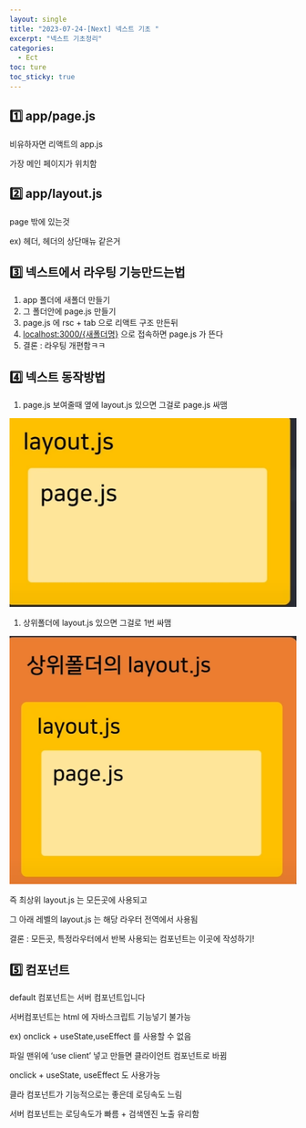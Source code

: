 ```yaml
---
layout: single
title: "2023-07-24-[Next] 넥스트 기초 "
excerpt: "넥스트 기초정리"
categories:
  - Ect
toc: ture
toc_sticky: true
---
```


<!-- 위는 머릿말임 아래부터 포스트 본문 -->

## 1️⃣ app/page.js

비유하자면 리액트의 app.js 

가장 메인 페이지가 위치함

## 2️⃣ app/layout.js

page 밖에 있는것 

ex) 헤더, 헤더의 상단매뉴 같은거

## 3️⃣ 넥스트에서 라우팅 기능만드는법

1. app 폴더에 새폴더 만들기
2. 그 폴더안에 page.js 만들기
3. page.js 에 rsc + tab 으로 리액트 구조 만든뒤
4. [localhost:3000/{새폴더명}](http://localhost:3000/{새폴더명}) 으로 접속하면 page.js 가 뜬다
5. 결론 : 라우팅 개편함ㅋㅋ

## 4️⃣ 넥스트 동작방법

1. page.js 보여줄때 옆에 layout.js 있으면 그걸로 page.js 싸맴 

![Untitled](/assets/images/넥스트1/Untitled.png)

1. 상위폴더에 layout.js 있으면 그걸로 1번 싸맴

![Untitled](/assets/images/넥스트1/Untitled%201.png)

즉 최상위 layout.js 는 모든곳에 사용되고

그 아래 레벨의 layout.js 는 해당 라우터 전역에서 사용됨 

결론 : 모든곳, 특정라우터에서 반복 사용되는 컴포넌트는 이곳에 작성하기!

## 5️⃣ 컴포넌트

default 컴포넌트는 서버 컴포넌트입니다

서버컴포넌트는 html 에 자바스크립트 기능넣기 불가능

ex) onclick + useState,useEffect 를 사용할 수 없음 

파일 맨위에 ‘use client’ 넣고 만들면 클라이언트 컴포넌트로 바뀜

onclick + useState, useEffect 도 사용가능

클라 컴포넌트가 기능적으로는 좋은데 로딩속도 느림

서버 컴포넌트는 로딩속도가 빠름 + 검색엔진 노출 유리함